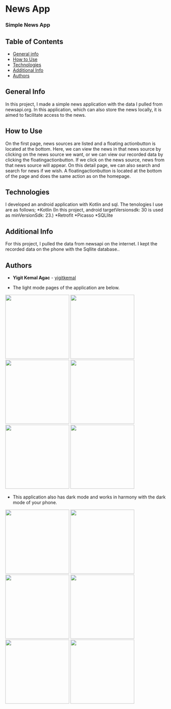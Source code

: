 
# News App
### Simple News App

## Table of Contents
* [General info](#general-info)
* [How to Use](#how-to-use)
* [Technologies](#technologies)
* [Additional Info](#additional_info)
* [Authors](#Authors)

## General Info
In this project, I made a simple news application with the data I pulled from newsapi.org. 
In this application, which can also store the news locally, it is aimed to facilitate access to the news.

## How to Use
On the first page, news sources are listed and a floating actionbutton is located at the bottom. 
Here, we can view the news in that news source by clicking on the news source we want, 
or we can view our recorded data by clicking the floatingactionbutton.
If we click on the news source, news from that news source will appear. On this detail page, 
we can also search and search for news if we wish. 
A floatingactionbutton is located at the bottom of the page and does the same action as on the homepage.

## Technologies
I developed an android application with Kotlin and sql. The tenologies I use are as follows;
*Kotlin (In this project, android targetVersionsdk: 30 is used as minVersionSdk: 23.) 
*Retrofit
*Picasso
*SQLlite

## Additional Info
For this project, I pulled the data from newsapi on the internet. I kept the recorded data on the phone with the Sqllite database..

## Authors
* **Yigit Kemal Agac** - [yigitkemal](https://github.com/yigitkemal)


* The light mode pages of the application are below.

<img src="https://thetreemedia.com/wp-content/uploads/2021/11/Screenshot_20211103-155420_News-App.jpg" width="200"/> <img src="https://thetreemedia.com/wp-content/uploads/2021/11/Screenshot_20211103-155435_News-App.jpg" width="200"/> <img src="https://thetreemedia.com/wp-content/uploads/2021/11/Screenshot_20211103-155448_News-App.jpg" width="200"/> <img src="https://thetreemedia.com/wp-content/uploads/2021/11/Screenshot_20211103-155500_News-App.jpg" width="200"/> 
<img src="https://thetreemedia.com/wp-content/uploads/2021/11/Screenshot_20211103-155521_News-App.jpg" width="200"/> <img src="https://thetreemedia.com/wp-content/uploads/2021/11/Screenshot_20211103-155539_Chrome.jpg" width="200"/>



* This application also has dark mode and works in harmony with the dark mode of your phone.

<img src="https://thetreemedia.com/wp-content/uploads/2021/11/Screenshot_20211103-155601_News-App.jpg" width="200"/> <img src="https://thetreemedia.com/wp-content/uploads/2021/11/Screenshot_20211103-155612_News-App.jpg" width="200"/> <img src="https://thetreemedia.com/wp-content/uploads/2021/11/Screenshot_20211103-155620_News-App.jpg" width="200"/> <img src="https://thetreemedia.com/wp-content/uploads/2021/11/Screenshot_20211103-155625_News-App.jpg" width="200"/> 
<img src="https://thetreemedia.com/wp-content/uploads/2021/11/Screenshot_20211103-155658_News-App.jpg" width="200"/> 
<img src="https://thetreemedia.com/wp-content/uploads/2021/11/Screenshot_20211103-155635_Chrome.jpg" width="200"/>




